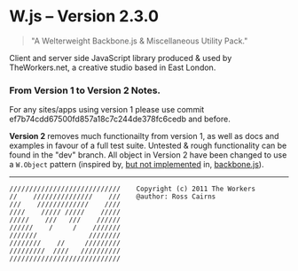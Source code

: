 # W.js – Version 2.3.0

> "A Welterweight Backbone.js & Miscellaneous Utility Pack."

Client and server side JavaScript library produced & used by TheWorkers.net, a creative studio based in East London.

### From Version 1 to Version 2 Notes.

For any sites/apps using version 1 please use commit ef7b74cdd67500fd857a18c7c244de378fc6cedb and before.

__Version 2__ removes much functionailty from version 1, as well as docs and examples in favour of a full test suite. Untested & rough functionality can be found in the "dev" branch. All object in Version 2 have been changed to use a `W.Object` pattern (inspired by, [but not implemented](https://github.com/documentcloud/backbone/pull/276) in, [backbone.js](http://documentcloud.github.com/backbone/)).

-------------

	////////////////////////////    Copyright (c) 2011 The Workers
	//    ///////////////    ///	@author: Ross Cairns
	///    /////////////    ////    
	////    ///// /////    /////
	/////    ///   ///    //////
	//////    /     /    ///////
	///////             ////////
	////////    //     /////////
	/////////  ////   //////////
	////////////////////////////